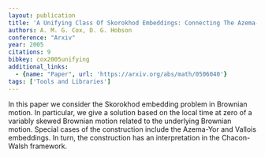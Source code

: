 ```yaml
---
layout: publication
title: 'A Unifying Class Of Skorokhod Embeddings: Connecting The Azema-yor And Vallois Embeddings'
authors: A. M. G. Cox, D. G. Hobson
conference: "Arxiv"
year: 2005
citations: 9
bibkey: cox2005unifying
additional_links:
  - {name: "Paper", url: 'https://arxiv.org/abs/math/0506040'}
tags: ['Tools and Libraries']
---
```

In this paper we consider the Skorokhod embedding problem in Brownian motion.
In particular, we give a solution based on the local time at zero of a variably
skewed Brownian motion related to the underlying Brownian motion. Special cases
of the construction include the Azema-Yor and Vallois embeddings. In turn, the
construction has an interpretation in the Chacon-Walsh framework.
